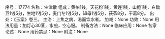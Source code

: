序号：17774
名称：生津散
组成：黄柏1钱，天花粉1钱，黄连1钱，山栀1钱，白扁豆1钱5分，生地1钱5分，麦门冬1钱5分，知母1钱5分，茯苓8分，干葛8分。
出处：《玉案》卷三。
主治：上焦之病，渴而饮水者。
加减：None
功效：None
用法用量：加灯心30茎，水煎，空心服。
制备方法：None
临床应用：None
各家论述：None
用药禁忌：None
附注：None

